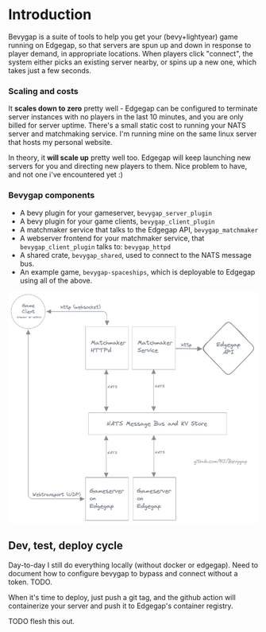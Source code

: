 # Introduction

Bevygap is a suite of tools to help you get your (bevy+lightyear) game running on Edgegap, so that servers are spun up and down in response to player demand, in appropriate locations. When players click "connect", the system either picks an existing server nearby, or spins up a new one, which takes just a few seconds.

### Scaling and costs

It **scales down to zero** pretty well - Edgegap can be configured to terminate server instances with no players in the last 10 minutes, and you are only billed for server uptime. There's a small static cost to running your NATS server and matchmaking service. I'm running mine on the same linux server that hosts my personal website.

In theory, it **will scale up** pretty well too. Edgegap will keep launching new servers for you and directing new players to them. Nice problem to have, and not one i've encountered yet :)

### Bevygap components

* A bevy plugin for your gameserver, `bevygap_server_plugin`
* A bevy plugin for your game clients, `bevygap_client_plugin`
* A matchmaker service that talks to the Edgegap API, `bevygap_matchmaker`
* A webserver frontend for your matchmaker service, that `bevygap_client_plugin` talks to: `bevygap_httpd` 
* A shared crate, `bevygap_shared`, used to connect to the NATS message bus.
* An example game, `bevygap-spaceships`, which is deployable to Edgegap using all of the above.

![Bevygap Architecture](assets/bevygap-20241105.png)

## Dev, test, deploy cycle

Day-to-day I still do everything locally (without docker or edgegap).
Need to document how to configure bevygap to bypass and connect without a token. TODO.

When it's time to deploy, just push a git tag, and the github action will containerize your server and push it to Edgegap's container registry.

TODO flesh this out.
